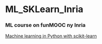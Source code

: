 # ML_SKLearn_Inria

### ML course on funMOOC ny Inria
[Machine learning in Python with scikit-learn](https://lms.fun-mooc.fr/courses/course-v1:inria+41026+session02/courseware/b59d1c0260ce40b28f145f4200780333/)

